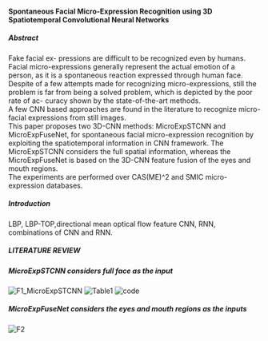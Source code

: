 #### Spontaneous Facial Micro-Expression Recognition using 3D Spatiotemporal Convolutional Neural Networks  
##### Abstract  
Fake facial ex- pressions are difficult to be recognized even by humans.  
Facial micro-expressions generally represent the actual emotion of a person, as it is a spontaneous reaction expressed through human face.  
Despite of a few attempts made for recognizing micro-expressions, still the problem is far from being a solved problem, which is depicted by the poor rate of ac- curacy shown by the state-of-the-art methods.  
A few CNN based approaches are found in the literature to recognize micro-facial expressions from still images.   
This paper proposes two 3D-CNN methods: MicroExpSTCNN and MicroExpFuseNet, for spontaneous facial micro-expression recognition by exploiting the spatiotemporal information in CNN framework. The MicroExpSTCNN considers the full spatial information, whereas the MicroExpFuseNet is based on the 3D-CNN feature fusion of the eyes and mouth regions.   
The experiments are performed over CAS(ME)^2 and SMIC micro- expression databases.   
##### Introduction  
LBP, LBP-TOP,directional mean optical flow feature
CNN, RNN, combinations of CNN and RNN.
##### LITERATURE REVIEW  
##### MicroExpSTCNN considers full face as the input  
![F1_MicroExpSTCNN](https://github.com/David-on-Code/Facial-expression-recognizition/blob/master/3D-CNN/F1_MicroExpSTCNN.png)
![Table1](https://github.com/David-on-Code/Facial-expression-recognizition/blob/master/3D-CNN/Table_MicroExpSTCNN.jpeg)
![code](https://github.com/David-on-Code/Facial-expression-recognizition/blob/master/3D-CNN/Code_MicroExpSTCNN.png)
##### MicroExpFuseNet considers the eyes and mouth regions as the inputs  
![F2]()
